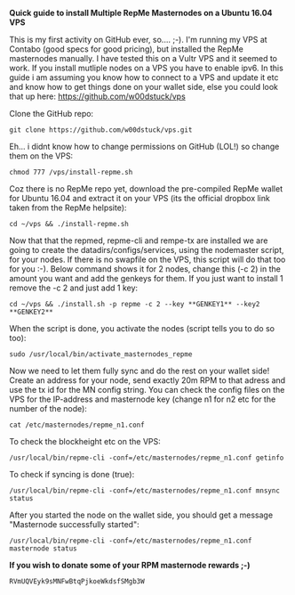 
**Quick guide to install Multiple RepMe Masternodes on a Ubuntu 16.04 VPS**

This is my first activity on GitHub ever, so.... ;-). I'm running my VPS at Contabo (good specs for good pricing), but installed the RepMe masternodes manually. I have tested this on a Vultr VPS and it seemed to work. If you install mutliple nodes on a VPS you have to enable ipv6. In this guide i am assuming you know how to connect to a VPS and update it etc and know how to get things done on your wallet side, else you could look that up here: https://github.com/w00dstuck/vps

Clone the GitHub repo:
```
git clone https://github.com/w00dstuck/vps.git
```

Eh... i didnt know how to change permissions on GitHub (LOL!) so change them on the VPS:
```
chmod 777 /vps/install-repme.sh
```

Coz there is no RepMe repo yet, download the pre-compiled RepMe wallet for Ubuntu 16.04 and extract it on your VPS (its the official dropbox link taken from the RepMe helpsite):
```
cd ~/vps && ./install-repme.sh
```

Now that that the repmed, repme-cli and rempe-tx are installed we are going to create the datadirs/configs/services, using the nodemaster script, for your nodes. If there is no swapfile on the VPS, this script will do that too for you :-). 
Below command shows it for 2 nodes, change this (-c 2) in the amount you want and add the genkeys for them. If you just want to install 1 remove the -c 2 and just add 1 key:
```
cd ~/vps && ./install.sh -p repme -c 2 --key **GENKEY1** --key2 **GENKEY2**
```
When the script is done, you activate the nodes (script tells you to do so too):
```
sudo /usr/local/bin/activate_masternodes_repme
```

Now we need to let them fully sync and do the rest on your wallet side! Create an address for your node, send exactly 20m RPM to that adress and use the tx id for the MN config string. You can check the config files on the VPS for the IP-address and masternode key (change n1 for n2 etc for the number of the node):
```
cat /etc/masternodes/repme_n1.conf
```




To check the blockheight etc on the VPS:
```
/usr/local/bin/repme-cli -conf=/etc/masternodes/repme_n1.conf getinfo
```

To check if syncing is done (true):
```
/usr/local/bin/repme-cli -conf=/etc/masternodes/repme_n1.conf mnsync status
```

After you started the node on the wallet side, you should get a message "Masternode successfully started":
```
/usr/local/bin/repme-cli -conf=/etc/masternodes/repme_n1.conf masternode status
```





**If you wish to donate some of your RPM masternode rewards ;-)**
```
RVmUQVEyk9sMNFwBtqPjkoeWkdsfSMgb3W
```
